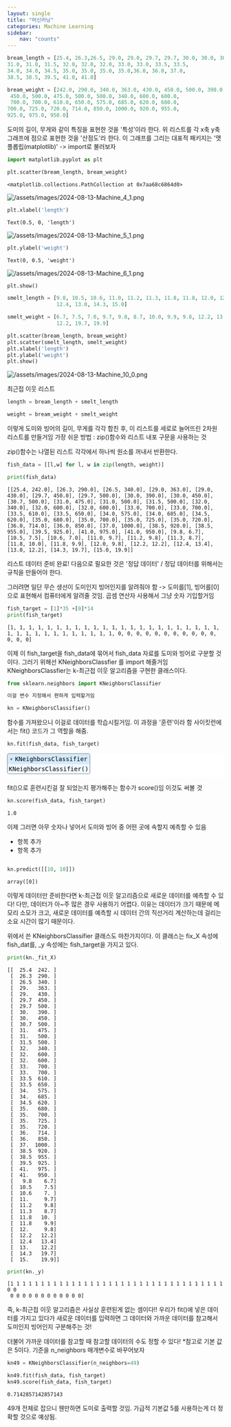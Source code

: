 ```yaml
---
layout: single
title: "머신러닝"
categories: Machine Learning
sidebar:
    nav: "counts"
---
```


```python
bream_length = [25.4, 26.3,26.5, 29.0, 29.0, 29.7, 29.7, 30.0, 30.0, 30.7,
31.0, 31.0, 31.5, 32.0, 32.0, 32.0, 33.0, 33.0, 33.5, 33.5,
34.0, 34.0, 34.5, 35.0, 35.0, 35.0, 35.0,36.0, 36.0, 37.0,
38.5, 38.5, 39.5, 41.0, 41.0]
```


```python
bream_weight = [242.0, 290.0, 340.0, 363.0, 430.0, 450.0, 500.0, 390.0,
 450.0, 500.0, 475.0, 500.0, 500.0, 340.0, 600.0, 600.0,
 700.0, 700.0, 610.0, 650.0, 575.0, 685.0, 620.0, 680.0,
700.0, 725.0, 720.0, 714.0, 850.0, 1000.0, 920.0, 955.0,
925.0, 975.0, 950.0]
```

도미의 길이, 무게와 같이 특징을 표현한 것을 '특성'이라 한다.
위 리스트를 각 x축 y축 그래프에 점으로 표현한 것을 '산점도'라 한다.
이 그래프를 그리는 대표적 패키지는 '맷플롭립(matplotlib)'
-> import로 불러보자


```python
import matplotlib.pyplot as plt
```


```python
plt.scatter(bream_length, bream_weight)
```




    <matplotlib.collections.PathCollection at 0x7aa68c6864d0>



   
![/assets/images/2024-08-13-Machine_4_1.png](../assets/images/2024-08-13-Machine_4_1.png)
    



```python
plt.xlabel('length')
```




    Text(0.5, 0, 'length')




    
![/assets/images/2024-08-13-Machine_5_1.png](../assets/images/2024-08-13-Machine_5_1.png)
    



```python
plt.ylabel('weight')
```




    Text(0, 0.5, 'weight')




    
![/assets/images/2024-08-13-Machine_6_1.png](../assets/images/2024-08-13-Machine_6_1.png)    



```python
plt.show()
```


```python
smelt_length = [9.8, 10.5, 10.6, 11.0, 11.2, 11.3, 11.8, 11.8, 12.0, 12.2,
                12.4, 13.0, 14.3, 15.0]
```


```python
smelt_weight = [6.7, 7.5, 7.0, 9.7, 9.8, 8.7, 10.0, 9.9, 9.8, 12.2, 13.4,
                12.2, 19.7, 19.9]
```


```python
plt.scatter(bream_length, bream_weight)
plt.scatter(smelt_length, smelt_weight)
plt.xlabel('length')
plt.ylabel('weight')
plt.show()
```


    
![/assets/images/2024-08-13-Machine_10_0.png](../assets/images/2024-08-13-Machine_10_0.png)
    


최근접 이웃 리스트


```python
length = bream_length + smelt_length
```


```python
weight = bream_weight + smelt_weight
```

이렇게 도미와 빙어의 길이, 무게를 각각 합친 후, 이 리스트를 세로로 늘어뜨린 2차원 리스트를 만들거임
가장 쉬운 방법 : zip()함수와 리스트 내포 구문을 사용하는 것

zip()함수는 나열된 리스트 각각에서 하나씩 원소를 꺼내서 반환한다.


```python
fish_data = [[l,w] for l, w in zip(length, weight)]
```


```python
print(fish_data)
```

    [[25.4, 242.0], [26.3, 290.0], [26.5, 340.0], [29.0, 363.0], [29.0, 430.0], [29.7, 450.0], [29.7, 500.0], [30.0, 390.0], [30.0, 450.0], [30.7, 500.0], [31.0, 475.0], [31.0, 500.0], [31.5, 500.0], [32.0, 340.0], [32.0, 600.0], [32.0, 600.0], [33.0, 700.0], [33.0, 700.0], [33.5, 610.0], [33.5, 650.0], [34.0, 575.0], [34.0, 685.0], [34.5, 620.0], [35.0, 680.0], [35.0, 700.0], [35.0, 725.0], [35.0, 720.0], [36.0, 714.0], [36.0, 850.0], [37.0, 1000.0], [38.5, 920.0], [38.5, 955.0], [39.5, 925.0], [41.0, 975.0], [41.0, 950.0], [9.8, 6.7], [10.5, 7.5], [10.6, 7.0], [11.0, 9.7], [11.2, 9.8], [11.3, 8.7], [11.8, 10.0], [11.8, 9.9], [12.0, 9.8], [12.2, 12.2], [12.4, 13.4], [13.0, 12.2], [14.3, 19.7], [15.0, 19.9]]
    

리스트 데이터 준비 완료! 다음으로 필요한 것은 '정답 데이터' / 정답 데이터를 위해서는 규칙을 만들어야 한다.

그러려면 일단 무슨 생선이 도미인지 빙어인지를 알려줘야 함 -> 도미를[1], 빙어를[0]으로 표현해서 컴퓨터에게 알려줄 것임. 곱셈 연산자 사용해서 그냥 숫자 기입할거임


```python
fish_target = [1]*35 +[0]*14
print(fish_target)
```

    [1, 1, 1, 1, 1, 1, 1, 1, 1, 1, 1, 1, 1, 1, 1, 1, 1, 1, 1, 1, 1, 1, 1, 1, 1, 1, 1, 1, 1, 1, 1, 1, 1, 1, 1, 0, 0, 0, 0, 0, 0, 0, 0, 0, 0, 0, 0, 0, 0]
    

이제 이 fish_target을 fish_data에 묶어서 fish_data 자료를 도미와 빙어로 구분할 것이다.
그러기 위해선 KNeighborsClassfier 를 import 해줄거임
KNeighborsClassfier는 k-최근접 이웃 알고리즘을 구현한 클래스이다.


```python
from sklearn.neighbors import KNeighborsClassifier
```


```python
이걸 변수 지정해서 편하게 입력할거임
```


```python
kn = KNeighborsClassifier()
```

함수를 가져왔으니 이걸로 데이터를 학습시킬거임. 이 과정을 '훈련'이라 함
사이킷런에서는 fit() 코드가 그 역할을 해줌.


```python
kn.fit(fish_data, fish_target)
```




<style>#sk-container-id-1 {color: black;background-color: white;}#sk-container-id-1 pre{padding: 0;}#sk-container-id-1 div.sk-toggleable {background-color: white;}#sk-container-id-1 label.sk-toggleable__label {cursor: pointer;display: block;width: 100%;margin-bottom: 0;padding: 0.3em;box-sizing: border-box;text-align: center;}#sk-container-id-1 label.sk-toggleable__label-arrow:before {content: "▸";float: left;margin-right: 0.25em;color: #696969;}#sk-container-id-1 label.sk-toggleable__label-arrow:hover:before {color: black;}#sk-container-id-1 div.sk-estimator:hover label.sk-toggleable__label-arrow:before {color: black;}#sk-container-id-1 div.sk-toggleable__content {max-height: 0;max-width: 0;overflow: hidden;text-align: left;background-color: #f0f8ff;}#sk-container-id-1 div.sk-toggleable__content pre {margin: 0.2em;color: black;border-radius: 0.25em;background-color: #f0f8ff;}#sk-container-id-1 input.sk-toggleable__control:checked~div.sk-toggleable__content {max-height: 200px;max-width: 100%;overflow: auto;}#sk-container-id-1 input.sk-toggleable__control:checked~label.sk-toggleable__label-arrow:before {content: "▾";}#sk-container-id-1 div.sk-estimator input.sk-toggleable__control:checked~label.sk-toggleable__label {background-color: #d4ebff;}#sk-container-id-1 div.sk-label input.sk-toggleable__control:checked~label.sk-toggleable__label {background-color: #d4ebff;}#sk-container-id-1 input.sk-hidden--visually {border: 0;clip: rect(1px 1px 1px 1px);clip: rect(1px, 1px, 1px, 1px);height: 1px;margin: -1px;overflow: hidden;padding: 0;position: absolute;width: 1px;}#sk-container-id-1 div.sk-estimator {font-family: monospace;background-color: #f0f8ff;border: 1px dotted black;border-radius: 0.25em;box-sizing: border-box;margin-bottom: 0.5em;}#sk-container-id-1 div.sk-estimator:hover {background-color: #d4ebff;}#sk-container-id-1 div.sk-parallel-item::after {content: "";width: 100%;border-bottom: 1px solid gray;flex-grow: 1;}#sk-container-id-1 div.sk-label:hover label.sk-toggleable__label {background-color: #d4ebff;}#sk-container-id-1 div.sk-serial::before {content: "";position: absolute;border-left: 1px solid gray;box-sizing: border-box;top: 0;bottom: 0;left: 50%;z-index: 0;}#sk-container-id-1 div.sk-serial {display: flex;flex-direction: column;align-items: center;background-color: white;padding-right: 0.2em;padding-left: 0.2em;position: relative;}#sk-container-id-1 div.sk-item {position: relative;z-index: 1;}#sk-container-id-1 div.sk-parallel {display: flex;align-items: stretch;justify-content: center;background-color: white;position: relative;}#sk-container-id-1 div.sk-item::before, #sk-container-id-1 div.sk-parallel-item::before {content: "";position: absolute;border-left: 1px solid gray;box-sizing: border-box;top: 0;bottom: 0;left: 50%;z-index: -1;}#sk-container-id-1 div.sk-parallel-item {display: flex;flex-direction: column;z-index: 1;position: relative;background-color: white;}#sk-container-id-1 div.sk-parallel-item:first-child::after {align-self: flex-end;width: 50%;}#sk-container-id-1 div.sk-parallel-item:last-child::after {align-self: flex-start;width: 50%;}#sk-container-id-1 div.sk-parallel-item:only-child::after {width: 0;}#sk-container-id-1 div.sk-dashed-wrapped {border: 1px dashed gray;margin: 0 0.4em 0.5em 0.4em;box-sizing: border-box;padding-bottom: 0.4em;background-color: white;}#sk-container-id-1 div.sk-label label {font-family: monospace;font-weight: bold;display: inline-block;line-height: 1.2em;}#sk-container-id-1 div.sk-label-container {text-align: center;}#sk-container-id-1 div.sk-container {/* jupyter's `normalize.less` sets `[hidden] { display: none; }` but bootstrap.min.css set `[hidden] { display: none !important; }` so we also need the `!important` here to be able to override the default hidden behavior on the sphinx rendered scikit-learn.org. See: https://github.com/scikit-learn/scikit-learn/issues/21755 */display: inline-block !important;position: relative;}#sk-container-id-1 div.sk-text-repr-fallback {display: none;}</style><div id="sk-container-id-1" class="sk-top-container"><div class="sk-text-repr-fallback"><pre>KNeighborsClassifier()</pre><b>In a Jupyter environment, please rerun this cell to show the HTML representation or trust the notebook. <br />On GitHub, the HTML representation is unable to render, please try loading this page with nbviewer.org.</b></div><div class="sk-container" hidden><div class="sk-item"><div class="sk-estimator sk-toggleable"><input class="sk-toggleable__control sk-hidden--visually" id="sk-estimator-id-1" type="checkbox" checked><label for="sk-estimator-id-1" class="sk-toggleable__label sk-toggleable__label-arrow">KNeighborsClassifier</label><div class="sk-toggleable__content"><pre>KNeighborsClassifier()</pre></div></div></div></div></div>



fit()으로 훈련시킨걸 잘 되었는지 평가해주는 함수가 score()임 이것도 써볼 것


```python
kn.score(fish_data, fish_target)
```




    1.0



이제 그러면 아무 숫자나 넣어서 도미와 빙어 중 어떤 곳에 속할지 예측할 수 있음

*   항목 추가
*   항목 추가




```python

```


```python
kn.predict([[10, 10]])
```




    array([0])



이렇게 데이터만 준비한다면 k-최근접 이웃 알고리즘으로 새로운 데이터를 예측할 수 있다!
다만, 데이터가 아~주 많은 경우 사용하기 어렵다.
이유는 데이터가 크기 때문에 메모리 소모가 크고, 새로운 데이터를 예측할 시 데이터 간의 직선거리 계산하는데 걸리는 소요 시간이 많기 때문이다.

위에서 쓴 KNeighborsClassifier 클래스도 마찬가지이다.
이 클래스는 fix_X 속성에 fish_dat를, _y 속성에는 fish_target을 가지고 있다.


```python
print(kn._fit_X)
```

    [[  25.4  242. ]
     [  26.3  290. ]
     [  26.5  340. ]
     [  29.   363. ]
     [  29.   430. ]
     [  29.7  450. ]
     [  29.7  500. ]
     [  30.   390. ]
     [  30.   450. ]
     [  30.7  500. ]
     [  31.   475. ]
     [  31.   500. ]
     [  31.5  500. ]
     [  32.   340. ]
     [  32.   600. ]
     [  32.   600. ]
     [  33.   700. ]
     [  33.   700. ]
     [  33.5  610. ]
     [  33.5  650. ]
     [  34.   575. ]
     [  34.   685. ]
     [  34.5  620. ]
     [  35.   680. ]
     [  35.   700. ]
     [  35.   725. ]
     [  35.   720. ]
     [  36.   714. ]
     [  36.   850. ]
     [  37.  1000. ]
     [  38.5  920. ]
     [  38.5  955. ]
     [  39.5  925. ]
     [  41.   975. ]
     [  41.   950. ]
     [   9.8    6.7]
     [  10.5    7.5]
     [  10.6    7. ]
     [  11.     9.7]
     [  11.2    9.8]
     [  11.3    8.7]
     [  11.8   10. ]
     [  11.8    9.9]
     [  12.     9.8]
     [  12.2   12.2]
     [  12.4   13.4]
     [  13.    12.2]
     [  14.3   19.7]
     [  15.    19.9]]
    


```python
print(kn._y)
```

    [1 1 1 1 1 1 1 1 1 1 1 1 1 1 1 1 1 1 1 1 1 1 1 1 1 1 1 1 1 1 1 1 1 1 1 0 0
     0 0 0 0 0 0 0 0 0 0 0 0]
    

즉, k-최근접 이웃 알고리즘은 사실상 훈련된게 없는 셈이다!!
우리가 fit()에 넣은 데이터를 가지고 있다가 새로운 데이터를 입력하면 그 데이터와 가까운 데이터를 참고해서 도미인지 빙어인지 구분해주는 것!

더불어 가까운 데이터를 참고할 때 참고할 데이터의 수도 정할 수 있다!
*참고로 기본 값은 5이다.
기준을 n_neighbors 매개변수로 바꾸어보자


```python
kn49 = KNeighborsClassifier(n_neighbors=49)
```


```python
kn49.fit(fish_data, fish_target)
kn49.score(fish_data, fish_target)
```




    0.7142857142857143



49개 전체로 잡으니 웬만하면 도미로 출력할 것임.
가급적 기본값 5를 사용하는게 더 정확할 것으로 예상됨.
